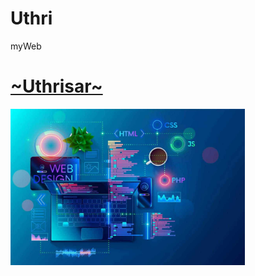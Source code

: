 # Uthri
myWeb
<!DOCTYPE html>
<html lang="en">
<head>
    <meta charset="UTF-8">
    <meta name="viewport" content="width=device-width, initial-scale=1.0">
</head>
<body>
    <a href="https://uthrisar.github.io/Uthri/"><h1 color="cyan">~Uthrisar~</h1></a>
   <img height="250px" src="web_design.jpg" alt="tech">
</body>
</html>
